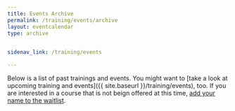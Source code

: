 ```yaml
---
title: Events Archive
permalink: /training/events/archive
layout: eventcalendar
type: archive
 

sidenav_link: /training/events

---
```


Below is a list of past trainings and events. You might want to [take a look at upcoming training and events]({{ site.baseurl }}/training/events), too. If you are interested in a course that is not beign offered at this time, [add your name to the waitlist](https://forms.office.com/g/tVtE8wEgAt).

<br>
